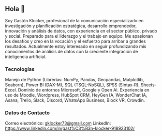 ## Hola 👋

Soy Gastón Klocker, profesional de la comunicación especializado en investigación y planificación estratégica, desarrollo emprendedor, innovación y análisis de datos, con experiencia en el sector público, privado y social. Preparado para el liderazgo y el trabajo en equipo. Me apasionan los desafíos y creo en la vocación y el esfuerzo para arribar a grandes resultados. Actualmente estoy interesado en seguir profundizando mis conocimientos de análisis de datos con la creciente integración de inteligencia artificial.

### Tecnologías
Manejo de Python (Librerías: NumPy, Pandas, Geopandas, Matplotlib, Seaborn), Power BI (DAX-M), SQL (TSQL-NoSQL), SPSS (Sintax-R), Sheets-Excel. Dominio de entornos Microsoft, Google y Open AI. Experiencia en uso de Moodle, Wordpress, HubSpot CRM, HeyGen IA, WonderChat IA, Asana, Trello, Slack, Discord, WhatsApp Business, Block VR, Crowdin.

### Datos de Contacto
Correo electrónico: gklocker73@gmail.com
LinkedIn: https://www.linkedin.com/in/gast%C3%B3n-klocker-918923102/
